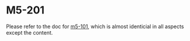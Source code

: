 # M5-201

Please refer to the doc for [m5-101](https://github.com/PaulCCCCCCH/m5-101), which is almost identicial in all aspects except the content.
